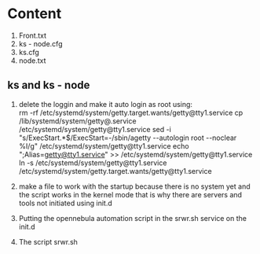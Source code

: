 # Content
  1. Front.txt
  2. ks - node.cfg 
  3. ks.cfg
  4. node.txt


## ks and ks - node
1. delete the loggin and make it auto login as root using: <br>
  rm -rf /etc/systemd/system/getty.target.wants/getty\@tty1.service
  cp /lib/systemd/system/getty\@.service /etc/systemd/system/getty\@tty1.service
  sed -i "s/ExecStart.*$/ExecStart=-\/sbin\/agetty --autologin root --noclear %I/g" /etc/systemd/system/getty\@tty1.service
  echo ";Alias=getty@tty1.service" >> /etc/systemd/system/getty\@tty1.service
  ln -s /etc/systemd/system/getty\@tty1.service /etc/systemd/system/getty.target.wants/getty\@tty1.service

2. make a file to work with the startup because there is no system yet and the script works in the kernel mode
 that is why there are servers and tools not initiated using init.d
 
3. Putting the opennebula automation script in the srwr.sh service on the init.d 
4. The script <span> srwr.sh </span>
